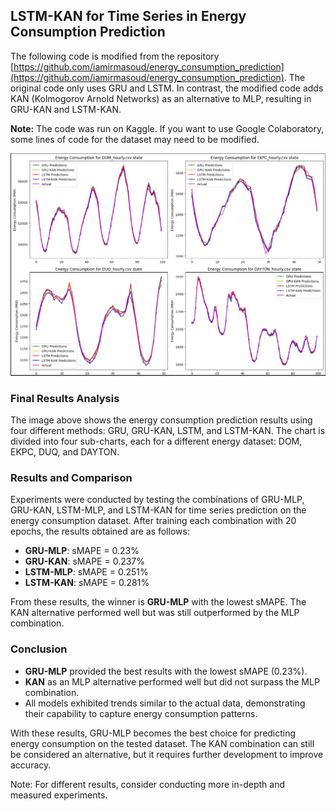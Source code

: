## LSTM-KAN for Time Series in Energy Consumption Prediction

The following code is modified from the repository [https://github.com/iamirmasoud/energy_consumption_prediction](https://github.com/iamirmasoud/energy_consumption_prediction). The original code only uses GRU and LSTM. In contrast, the modified code adds KAN (Kolmogorov Arnold Networks) as an alternative to MLP, resulting in GRU-KAN and LSTM-KAN.

**Note:** The code was run on Kaggle. If you want to use Google Colaboratory, some lines of code for the dataset may need to be modified.

![Results](images/1.png)

### Final Results Analysis

The image above shows the energy consumption prediction results using four different methods: GRU, GRU-KAN, LSTM, and LSTM-KAN. The chart is divided into four sub-charts, each for a different energy dataset: DOM, EKPC, DUQ, and DAYTON.

### Results and Comparison

Experiments were conducted by testing the combinations of GRU-MLP, GRU-KAN, LSTM-MLP, and LSTM-KAN for time series prediction on the energy consumption dataset. After training each combination with 20 epochs, the results obtained are as follows:

- **GRU-MLP**: sMAPE = 0.23%
- **GRU-KAN**: sMAPE = 0.237%
- **LSTM-MLP**: sMAPE = 0.251%
- **LSTM-KAN**: sMAPE = 0.281%

From these results, the winner is **GRU-MLP** with the lowest sMAPE. The KAN alternative performed well but was still outperformed by the MLP combination.

### Conclusion

- **GRU-MLP** provided the best results with the lowest sMAPE (0.23%).
- **KAN** as an MLP alternative performed well but did not surpass the MLP combination.
- All models exhibited trends similar to the actual data, demonstrating their capability to capture energy consumption patterns.

With these results, GRU-MLP becomes the best choice for predicting energy consumption on the tested dataset. The KAN combination can still be considered an alternative, but it requires further development to improve accuracy.

Note: For different results, consider conducting more in-depth and measured experiments.
